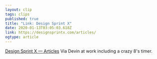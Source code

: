 ```yaml
---
layout: clip
tags: clips
published: true
title: "Link: Design Sprint X" 
date: 2020-01-13T03:05:03.618Z
link: https://designsprintx.com/articles/
ogtype: article
---
```

[Design Sprint X  —  Articles](https://designsprintx.com/articles/)
Via Devin at work including a crazy 8's timer.
